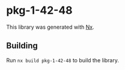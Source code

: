 # pkg-1-42-48

This library was generated with [Nx](https://nx.dev).

## Building

Run `nx build pkg-1-42-48` to build the library.
